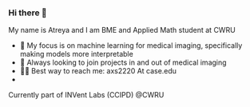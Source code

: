 ### Hi there 👋
My name is Atreya and I am BME and Applied Math student at CWRU
- 🌱 My focus is on machine learning for medical imaging, specifically making models more interpretable
- 👯 Always looking to join projects in and out of medical imaging
- 🙏🏾 Best way to reach me: axs2220 At case.edu
- 
Currently part of INVent Labs (CCIPD) @CWRU


